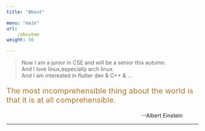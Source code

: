 ```yaml
---
title: "About"

menu: "main"
url:
    /aboutme
weight: 50

---
```


>Now I am a junior in CSE and will be a senior this autumn.		
>And I love linux,especially arch linux.		
>And I am interested in flutter dev & C++ & ...

<!-- >The most incomprehensible thing about the world is that it is at all comprehensible.		
>&nbsp;&nbsp;&nbsp;&nbsp;&nbsp;&nbsp;&nbsp;&nbsp;&nbsp;&nbsp;&nbsp;&nbsp;&nbsp;&nbsp;&nbsp;&nbsp;&nbsp;&nbsp;&nbsp;&nbsp;&nbsp;&nbsp;&nbsp;&nbsp;&nbsp;&nbsp;&nbsp;&nbsp;&nbsp;&nbsp;&nbsp;&nbsp;&nbsp;&nbsp;&nbsp;&nbsp;&nbsp;&nbsp;&nbsp;&nbsp;&nbsp;&nbsp;&nbsp;&nbsp;&nbsp;&nbsp;&nbsp;&nbsp;&nbsp;&nbsp;&nbsp;&nbsp;&nbsp;&emsp;&emsp;&emsp;&emsp;&emsp;&emsp;&emsp;&emsp;&emsp;------Alex -->
<p style="color:#aa7631;font-size:20px;">The most incomprehensible thing about the world is that it is at all comprehensible.</p>
<p align="right">--Albert Einstein&emsp;&emsp;&emsp;</p>

---